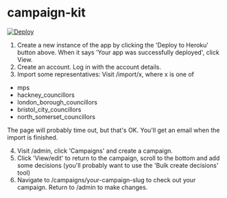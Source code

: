 campaign-kit
=================

 [![Deploy](https://www.herokucdn.com/deploy/button.png)](https://heroku.com/deploy) 

1. Create a new instance of the app by clicking the 'Deploy to Heroku' button above. When it says 'Your app was successfully deployed', click View.
2. Create an account. Log in with the account details.
3. Import some representatives: Visit /import/x, where x is one of

  * mps
  * hackney_councillors
  * london_borough_councillors
  * bristol_city_councillors
  * north_somerset_councillors

  The page will probably time out, but that's OK. You'll get an email when the import is finished.

4. Visit /admin, click 'Campaigns' and create a campaign.
5. Click 'View/edit' to return to the campaign, scroll to the bottom and add some decisions (you'll probably want to use the 'Bulk create decisions' tool)
6. Navigate to /campaigns/your-campaign-slug to check out your campaign. Return to /admin to make changes.